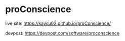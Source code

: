 # proConscience

live site: https://kaysu02.github.io/proConscience/

devpost: https://devpost.com/software/proconscience
